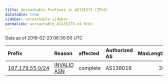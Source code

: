 ```yaml
---
title: Unreachable Prefixes in AS135273 (IPv4)
datatable: true
sidebar: unreachable_sidebar
permalink: unreachable_AS135273-v4.html
---
```


Data as of 2019-02-23 08:30:00 UTC


<div class="datatable-begin"></div>

| Prefix                                                   | Reason                                                                                                  | affected   | Authorized AS   |   MaxLength | Anchor                                       |   unreachable /24s |
|:---------------------------------------------------------|:--------------------------------------------------------------------------------------------------------|:-----------|:----------------|------------:|:---------------------------------------------|-------------------:|
| [167.179.55.0/24](https://stat.ripe.net/167.179.55.0/24) | [INVALID ASN](https://rpki-validator.ripe.net/announcement-preview?asn=AS135273&prefix=167.179.55.0/24) | complete   | AS138016        |          20 | [APNIC](unreachable_APNIC_RPKI_Root-v4.html) |                  1 |

<div class="datatable-end"></div>